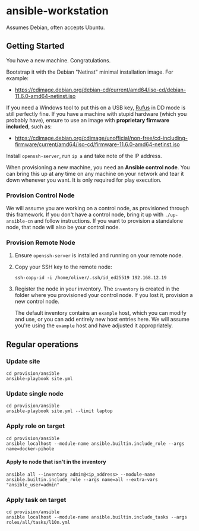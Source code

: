 # ansible-workstation

Assumes Debian, often accepts Ubuntu.

## Getting Started

You have a new machine. Congratulations.

Bootstrap it with the Debian "Netinst" minimal installation image. For example:

-   <https://cdimage.debian.org/debian-cd/current/amd64/iso-cd/debian-11.6.0-amd64-netinst.iso>

If you need a Windows tool to put this on a USB key, [Rufus](https://rufus.ie/en/) in DD mode is still perfectly fine. If you have a machine with stupid hardware (which you probably have), ensure to use an image with **proprietary firmware included**, such as:

-   <https://cdimage.debian.org/cdimage/unofficial/non-free/cd-including-firmware/current/amd64/iso-cd/firmware-11.6.0-amd64-netinst.iso>

Install `openssh-server`, run `ip a` and take note of the IP address.

When provisioning a new machine, you need an **Ansible control node**. You can bring this up at any time on any machine on your network and tear it down whenever you want. It is only required for play execution.

### Provision Control Node

We will assume you are working on a control node, as provisioned through this framework. If you don't have a control node, bring it up with `./up-ansible-cn` and follow instructions. If you want to provision a standalone node, that node will also be your control node.

### Provision Remote Node

1. Ensure `openssh-server` is installed and running on your remote node.
1. Copy your SSH key to the remote node:
    ```shell
    ssh-copy-id -i /home/oliver/.ssh/id_ed25519 192.168.12.19
    ```
1. Register the node in your inventory. The `inventory` is created in the folder where you provisioned your control node. If you lost it, provision a new control node.

    The default inventory contains an `example` host, which you can modify and use, or you can add entirely new host entries here. We will assume you're using the `example` host and have adjusted it appropriately.

## Regular operations

### Update site

```shell
cd provision/ansible
ansible-playbook site.yml
```

### Update single node

```shell
cd provision/ansible
ansible-playbook site.yml --limit laptop
```

### Apply role on target

```shell
cd provision/ansible
ansible localhost --module-name ansible.builtin.include_role --args name=docker-pihole
```

#### Apply to node that isn't in the inventory

```shell
ansible all --inventory admin@<ip_address> --module-name ansible.builtin.include_role --args name=all --extra-vars "ansible_user=admin"
```

### Apply task on target

```shell
cd provision/ansible
ansible localhost --module-name ansible.builtin.include_tasks --args roles/all/tasks/l10n.yml
```
